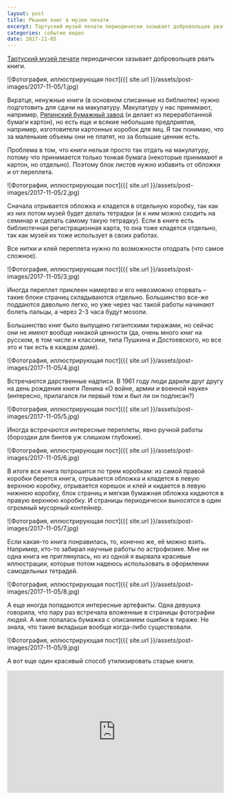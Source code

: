 ```yaml
---
layout: post
title: Рвание книг в музее печати
excerpt: Тартуский музей печати периодически зазывает добровольцев рвать книги. Вкратце, ненужные книги (в основном списанные из библиотек) нужно подготовить для сдачи на макулатуру. Макулатуру у нас принимают, например, Ряпинский бумажный завод (и делает из переработанной бумаги картон), но есть еще и всякие небольшие предприятия, например, изготовители картонных коробок для яиц. Я так понимаю, что за маленькие объемы они не платят, но за большие ценник есть.
categories: событие видео
date: 2017-11-05
---
```

[Тартуский музей печати](http://www.trykimuuseum.ee) периодически зазывает добровольцев рвать книги.

![Фотография, иллюстрирующая пост]({{ site.url }}/assets/post-images/2017-11-05/1.jpg)

Вкратце, ненужные книги (в основном списанные из библиотек) нужно подготовить для сдачи на макулатуру. Макулатуру у нас принимают, например, [Ряпинский бумажный завод](http://book.irina-ivanova.eu/2017/11/26/rapina-paper-mill) (и делает из переработанной бумаги картон), но есть еще и всякие небольшие предприятия, например, изготовители картонных коробок для яиц. Я так понимаю, что за маленькие объемы они не платят, но за большие ценник есть.

Проблема в том, что книги нельзя просто так отдать на макулатуру, потому что принимается только тонкая бумага (некоторые принимают и картон, но отдельно). Поэтому блок листов нужно избавить от обложки и от переплета.

![Фотография, иллюстрирующая пост]({{ site.url }}/assets/post-images/2017-11-05/2.jpg)

Сначала отрывается обложка и кладется в отдельную коробку, так как из них потом музей будет делать тетрадки (и к ним можно сходить на семинар и сделать самому такую тетрадку).
Если в книге есть библиотечная регистрационная карта, то она тоже кладется отдельно, так как музей их тоже использует в своих работах.

Все нитки и клей переплета нужно по возможности отодрать (что самое сложное).

![Фотография, иллюстрирующая пост]({{ site.url }}/assets/post-images/2017-11-05/3.jpg)

Иногда переплет приклеен намертво и его невозможно оторвать – такие блоки страниц складываются отдельно. Большинство все-же поддаются давольно легко, но уже через час такой работы начинают болеть пальцы, а через 2-3 часа будут мозоли.

Большинство книг было выпущено гигантскими тиражами, но сейчас они не имеют вообще никакой ценности (да, очень много книг на русском, в том числе и классики, типа Пушкина и Достоевского, но все это и так есть в каждом доме).

![Фотография, иллюстрирующая пост]({{ site.url }}/assets/post-images/2017-11-05/4.jpg)

Встречаются дарственные надписи. В 1961 году люди дарили друг другу на день рождения книги Ленина «О войне, армии и военной науке» (интересно, прилагался ли первый том и был ли он подписан?)

![Фотография, иллюстрирующая пост]({{ site.url }}/assets/post-images/2017-11-05/5.jpg)

Иногда встречаются интересные переплеты, явно ручной работы (бороздки для бинтов уж слишком глубокие).

![Фотография, иллюстрирующая пост]({{ site.url }}/assets/post-images/2017-11-05/6.jpg)

В итоге вся книга потрошится по трем коробкам: из самой правой коробки берется книга, отрывается обложка и кладется в левую верхнюю коробку, отрывается корешок и клей и кидается в левую нижнюю коробку, блок страниц и мягкая бумажная обложка кидаются в правую верхнюю коробку. И страницы периодически выносятся в один огромный мусорный контейнер.

![Фотография, иллюстрирующая пост]({{ site.url }}/assets/post-images/2017-11-05/7.jpg)

Если какая-то книга понравилась, то, конечно же, её можно взять. Например, кто-то забирал научные работы по астрофизике. Мне ни одна книга не приглянулась, но из одной я вырвала красивые иллюстрации, которые потом надеюсь использовать в оформлении самодельных тетрадей.

![Фотография, иллюстрирующая пост]({{ site.url }}/assets/post-images/2017-11-05/8.jpg)

А еще иногда попадаются интересные артефакты. Одна девушка говорила, что пару раз встречала вложенные в страницы фотографии людей. А мне попалась бумажка с описанием ошибки в тираже. Не знала, что такие вкладыши вообще когда-либо существовали.

![Фотография, иллюстрирующая пост]({{ site.url }}/assets/post-images/2017-11-05/9.jpg)

А вот еще один красивый способ утилизировать старые книги.
<div style="max-width:854px"><div style="position:relative;height:0;padding-bottom:56.25%"><iframe src="https://embed.ted.com/talks/lang/ru/brian_dettmer_old_books_reborn_as_intricate_art" width="854" height="480" style="position:absolute;left:0;top:0;width:100%;height:100%;border:0;overflow:hidden;" allowfullscreen></iframe></div></div>

